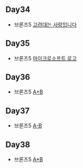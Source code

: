 ## Day34

* 브론즈5 [고려대는 사랑입니다](https://www.acmicpc.net/problem/11942)

## Day35

* 브론즈5 [마이크로소프트 로고](https://www.acmicpc.net/problem/5338)

## Day36

* 브론즈5 [A+B](https://www.acmicpc.net/problem/1000)

## Day37

* 브론즈5 [A-B](https://www.acmicpc.net/problem/1001)

## Day38

* 브론즈5 [A*B](https://www.acmicpc.net/problem/10998)
